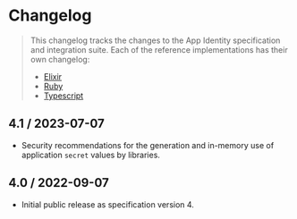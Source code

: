 # Changelog

> This changelog tracks the changes to the App Identity specification and
> integration suite. Each of the reference implementations has their own
> changelog:
>
> - [Elixir](elixir/Changelog.md)
> - [Ruby](ruby/Changelog.md)
> - [Typescript](ts/Changelog.md)

## 4.1 / 2023-07-07

- Security recommendations for the generation and in-memory use of application
  `secret` values by libraries.

## 4.0 / 2022-09-07

- Initial public release as specification version 4.
